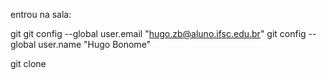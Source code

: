 entrou na sala:

git git config --global user.email "hugo.zb@aluno.ifsc.edu.br"
git config --global user.name "Hugo Bonome"

git clone 
